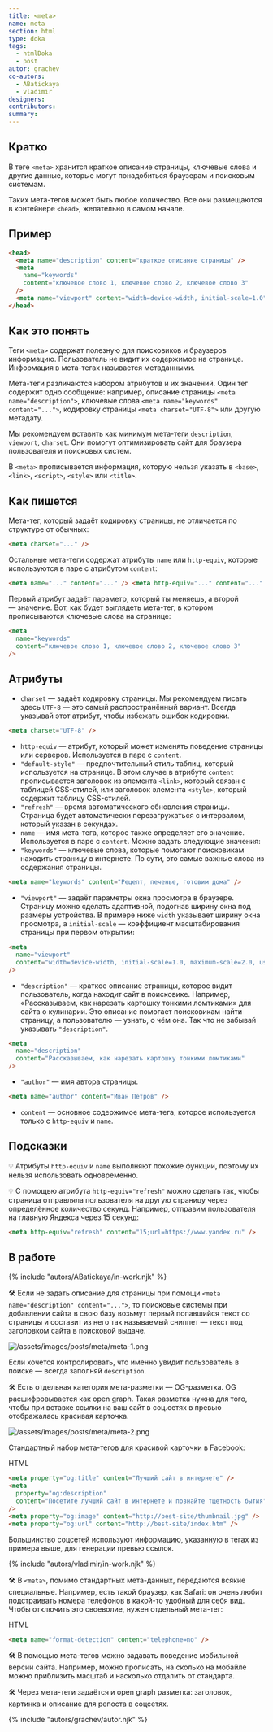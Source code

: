 ```yaml
---
title: <meta>
name: meta
section: html
type: doka
tags:
  - htmlDoka
  - post
autor: grachev
co-autors:
  - ABatickaya
  - vladimir
designers:
contributors:
summary:
---
```


## Кратко

В теге `<meta>` хранится краткое описание страницы, ключевые слова и другие данные, которые могут понадобиться браузерам и поисковым системам.

Таких мета-тегов может быть любое количество. Все они размещаются в контейнере `<head>`, желательно в самом начале.

## Пример

```html
<head>
  <meta name="description" content="краткое описание страницы" />
  <meta
    name="keywords"
    content="ключевое слово 1, ключевое слово 2, ключевое слово 3"
  />
  <meta name="viewport" content="width=device-width, initial-scale=1.0" />
</head>
```

## Как это понять

Теги `<meta>` содержат полезную для поисковиков и браузеров информацию. Пользователь не видит их содержимое на странице. Информация в мета-тегах называется метаданными.

Мета-теги различаются набором атрибутов и их значений. Один тег содержит одно сообщение: например, описание страницы `<meta name="description">`, ключевые слова `<meta name="keywords" content="...">`, кодировку страницы `<meta charset="UTF-8">` или другую метадату.

Мы рекомендуем вставить как минимум мета-теги `description`, `viewport`, `charset`. Они помогут оптимизировать сайт для браузера пользователя и поисковых систем.

В `<meta>` прописывается информация, которую нельзя указать в `<base>`, `<link>`, `<script>`, `<style>` или `<title>`.

## Как пишется

Мета-тег, который задаёт кодировку страницы, не отличается по структуре от обычных:

```html
<meta charset="..." />
```

Остальные мета-теги содержат атрибуты `name` или `http-equiv`, которые используются в паре с атрибутом `content`:

```html
<meta name="..." content="..." /> <meta http-equiv="..." content="..." />
```

Первый атрибут задаёт параметр, который ты меняешь, а второй — значение. Вот, как будет выглядеть мета-тег, в котором прописываются ключевые слова на странице:

```html
<meta
  name="keywords"
  content="ключевое слово 1, ключевое слово 2, ключевое слово 3"
/>
```

## Атрибуты

- `charset` — задаёт кодировку страницы. Мы рекомендуем писать здесь `UTF-8` — это самый распространённый вариант. Всегда указывай этот атрибут, чтобы избежать ошибок кодировки.

```html
<meta charset="UTF-8" />
```

- `http-equiv` — атрибут, который может изменять поведение страницы или серверов. Используется в паре с `content`.
- `"default-style"` — предпочтительный стиль таблиц, который используется на странице. В этом случае в атрибуте `content` прописывается заголовок из элемента `<link>`, который связан с таблицей CSS-стилей, или заголовок элемента `<style>`, который содержит таблицу CSS-стилей.
- `"refresh"` — время автоматического обновления страницы. Страница будет автоматически перезагружаться с интервалом, который указан в секундах.
- `name` — имя мета-тега, которое также определяет его значение. Используется в паре с `content`. Можно задать следующие значения:
- `"keywords"` — ключевые слова, которые помогают поисковикам находить страницу в интернете. По сути, это самые важные слова из содержания страницы.

```html
<meta name="keywords" content="Рецепт, печенье, готовим дома" />
```

- `"viewport"` — задаёт параметры окна просмотра в браузере. Страницу можно сделать адаптивной, подогнав ширину окна под размеры устройства. В примере ниже `width` указывает ширину окна просмотра, а `initial-scale` — коэффициент масштабирования страницы при первом открытии:

```html
<meta
  name="viewport"
  content="width=device-width, initial-scale=1.0, maximum-scale=2.0, user-scalable=yes"
/>
```

- `"description"` — краткое описание страницы, которое видит пользователь, когда находит сайт в поисковике. Например, «Рассказываем, как нарезать картошку тонкими ломтиками» для сайта о кулинарии. Это описание помогает поисковикам найти страницу, а пользователю — узнать, о чём она. Так что не забывай указывать `"description"`.

```html
<meta
  name="description"
  content="Рассказываем, как нарезать картошку тонкими ломтиками"
/>
```

- `"author"` — имя автора страницы.

```html
<meta name="author" content="Иван Петров" />
```

- `content` — основное содержимое мета-тега, которое используется только с `http-equiv` и `name`.

## Подсказки

💡 Атрибуты `http-equiv` и `name` выполняют похожие функции, поэтому их нельзя использовать одновременно.

💡 С помощью атрибута `http-equiv="refresh"` можно сделать так, чтобы страница отправляла пользователя на другую страницу через определённое количество секунд. Например, отправим пользователя на главную Яндекса через 15 секунд:

```html
<meta http-equiv="refresh" content="15;url=https://www.yandex.ru" />
```

## В работе

{% include "autors/ABatickaya/in-work.njk" %}

🛠 Если не задать описание для страницы при помощи `<meta name="description" content="...">`, то поисковые системы при добавлении сайта в свою базу возьмут первый попавшийся текст со страницы и составит из него так называемый сниппет — текст под заголовком сайта в поисковой выдаче.

![/assets/images/posts/meta/meta-1.png](/assets/images/posts/meta/meta-1.png)

Если хочется контролировать, что именно увидит пользователь в поиске — всегда заполняй `description`.

🛠 Есть отдельная категория мета-разметки — OG-разметка. OG расшифровывается как open graph. Такая разметка нужна для того, чтобы при вставке ссылки на ваш сайт в соц.сетях в превью отображалась красивая карточка.

![/assets/images/posts/meta/meta-2.png](/assets/images/posts/meta/meta-2.png)

Стандартный набор мета-тегов для красивой карточки в Facebook:

HTML

```html
<meta property="og:title" content="Лучший сайт в интернете" />
<meta
  property="og:description"
  content="Посетите лучший сайт в интернете и познайте тщетность бытия"
/>
<meta property="og:image" content="http://best-site/thumbnail.jpg" />
<meta property="og:url" content="http://best-site/index.htm" />
```

Большинство соцсетей используют информацию, указанную в тегах из примера выше, для генерации превью ссылок.

{% include "autors/vladimir/in-work.njk" %}

🛠 В `<meta>`, помимо стандартных мета-данных, передаются всякие специальные. Например, есть такой браузер, как Safari: он очень любит подстраивать номера телефонов в какой-то удобный для себя вид. Чтобы отключить это своеволие, нужен отдельный мета-тег:

HTML

```html
<meta name="format-detection" content="telephone=no" />
```

🛠 В помощью мета-тегов можно задавать поведение мобильной версии сайта. Например, можно прописать, на сколько на мобайле можно приблизить масштаб и насколько отдалить от стандарта.

🛠 Через мета-теги задаётся и open graph разметка: заголовок, картинка и описание для репоста в соцсетях.

{% include "autors/grachev/autor.njk" %}
